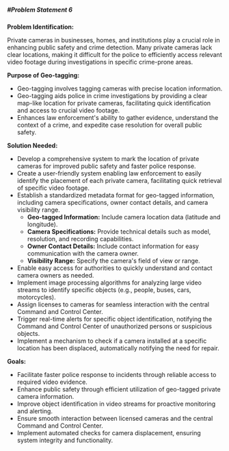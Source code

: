 ##### #Problem Statement 6

**Problem Identification:**

Private cameras in businesses, homes, and institutions play a crucial role in enhancing public safety and crime detection. Many private cameras lack clear locations, making it difficult for the police to efficiently access relevant video footage during investigations in specific crime-prone areas.

**Purpose of Geo-tagging:**

- Geo-tagging involves tagging cameras with precise location information.
- Geo-tagging aids police in crime investigations by providing a clear map-like location for private cameras, facilitating quick identification and access to crucial video footage.
- Enhances law enforcement's ability to gather evidence, understand the context of a crime, and expedite case resolution for overall public safety.

**Solution Needed:**

- Develop a comprehensive system to mark the location of private cameras for improved public safety and faster police response.
- Create a user-friendly system enabling law enforcement to easily identify the placement of each private camera, facilitating quick retrieval of specific video footage.
- Establish a standardized metadata format for geo-tagged information, including camera specifications, owner contact details, and camera visibility range.
  - **Geo-tagged Information:** Include camera location data (latitude and longitude).
  - **Camera Specifications:** Provide technical details such as model, resolution, and recording capabilities.
  - **Owner Contact Details:** Include contact information for easy communication with the camera owner.
  - **Visibility Range:** Specify the camera's field of view or range.
- Enable easy access for authorities to quickly understand and contact camera owners as needed.
- Implement image processing algorithms for analyzing large video streams to identify specific objects (e.g., people, buses, cars, motorcycles).
- Assign licenses to cameras for seamless interaction with the central Command and Control Center.
- Trigger real-time alerts for specific object identification, notifying the Command and Control Center of unauthorized persons or suspicious objects.
- Implement a mechanism to check if a camera installed at a specific location has been displaced, automatically notifying the need for repair.

**Goals:**

- Facilitate faster police response to incidents through reliable access to required video evidence.
- Enhance public safety through efficient utilization of geo-tagged private camera information.
- Improve object identification in video streams for proactive monitoring and alerting.
- Ensure smooth interaction between licensed cameras and the central Command and Control Center.
- Implement automated checks for camera displacement, ensuring system integrity and functionality.
